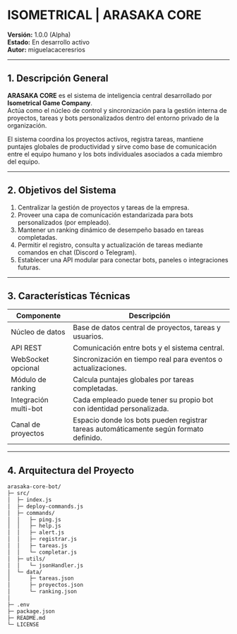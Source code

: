 <!-- ======================================================= -->
<!--                  ISOMETRICAL GAME COMPANY                -->
<!--                DIVISIÓN DE SISTEMAS INTELIGENTES         -->
<!-- ======================================================= -->
<!--                      ARASAKA CORE                        -->
<!-- ======================================================= -->

# ISOMETRICAL | ARASAKA CORE  
**Versión:** 1.0.0 (Alpha)  
**Estado:** En desarrollo activo  
**Autor:** miguelacaceresrios

---

## 1. Descripción General

**ARASAKA CORE** es el sistema de inteligencia central desarrollado por **Isometrical Game Company**.  
Actúa como el núcleo de control y sincronización para la gestión interna de proyectos, tareas y bots personalizados dentro del entorno privado de la organización.

El sistema coordina los proyectos activos, registra tareas, mantiene puntajes globales de productividad y sirve como base de comunicación entre el equipo humano y los bots individuales asociados a cada miembro del equipo.

---

## 2. Objetivos del Sistema

1. Centralizar la gestión de proyectos y tareas de la empresa.  
2. Proveer una capa de comunicación estandarizada para bots personalizados (por empleado).  
3. Mantener un ranking dinámico de desempeño basado en tareas completadas.  
4. Permitir el registro, consulta y actualización de tareas mediante comandos en chat (Discord o Telegram).  
5. Establecer una API modular para conectar bots, paneles o integraciones futuras.

---

## 3. Características Técnicas

| Componente | Descripción |
|-------------|-------------|
| Núcleo de datos | Base de datos central de proyectos, tareas y usuarios. |
| API REST | Comunicación entre bots y el sistema central. |
| WebSocket opcional | Sincronización en tiempo real para eventos o actualizaciones. |
| Módulo de ranking | Calcula puntajes globales por tareas completadas. |
| Integración multi-bot | Cada empleado puede tener su propio bot con identidad personalizada. |
| Canal de proyectos | Espacio donde los bots pueden registrar tareas automáticamente según formato definido. |

---

## 4. Arquitectura del Proyecto

```bash
arasaka-core-bot/
├─ src/
│  ├─ index.js
│  ├─ deploy-commands.js
│  ├─ commands/
│  │   ├─ ping.js
│  │   ├─ help.js
│  │   ├─ alert.js
│  │   ├─ registrar.js
│  │   ├─ tareas.js
│  │   └─ completar.js
│  ├─ utils/
│  │   └─ jsonHandler.js
│  └─ data/
│      ├─ tareas.json
│      ├─ proyectos.json
│      └─ ranking.json
│
├─ .env
├─ package.json
├─ README.md
└─ LICENSE
